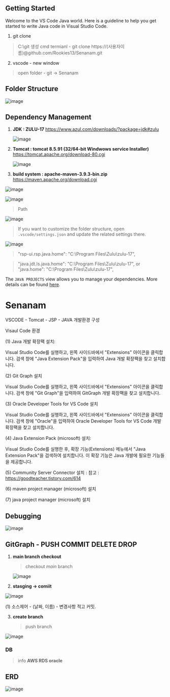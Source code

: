 ## Getting Started

Welcome to the VS Code Java world. Here is a guideline to help you get started to write Java code in Visual Studio Code.
1. git clone
  >  C:\git 생성
  > cmd termianl
     - git clone https://(사용자이름)@github.com/Rookies13/Senanam.git

2. vscode - new window
  > open folder - git -> Senanam 

## Folder Structure

![image](https://github.com/Rookies13/Senanam/assets/140288335/e16fef2b-0d61-46dd-9441-4ffb7e86376f)



## Dependency Management
1. **JDK : ZULU-17**
     https://www.azul.com/downloads/?package=jdk#zulu

   ![image](https://github.com/Rookies13/Senanam/assets/140288335/54af6e77-4ede-4bdd-9044-5c57b663a79d)



3. **Tomcat : tomcat 8.5.91 (32/64-bit Windwows service Installer)**
      https://tomcat.apache.org/download-80.cgi

   ![image](https://github.com/Rookies13/Senanam/assets/140288335/1bb65589-1390-4513-9e8c-da25d92bfbf5)



5. **build system : apache-maven-3.9.3-bin.zip**
     https://maven.apache.org/download.cgi

  ![image](https://github.com/Rookies13/Senanam/assets/140288335/7ccf314f-f6c3-4a53-b635-7e842a5b8dc7)

  ![image](https://github.com/Rookies13/Senanam/assets/140288335/6b7bd394-029c-47a2-b6a8-8c1c2d4192c8)


> Path

  ![image](https://github.com/Rookies13/Senanam/assets/140288335/3215324c-7e83-412d-ad58-278f1ff146e6)


> If you want to customize the folder structure, open `.vscode/settings.json` and update the related settings there.

  ![image](https://github.com/Rookies13/Senanam/assets/140288335/edbf7cc2-55cf-4d46-9158-ea917790ec7c)

  >"rsp-ui.rsp.java.home": "C:\\Program Files\\Zulu\\zulu-17",

  > "java.jdt.ls.java.home": "C:\\Program Files\\Zulu\\zulu-17", or "java.home": "C:\\Program Files\\Zulu\\zulu-17",

The `JAVA PROJECTS` view allows you to manage your dependencies. More details can be found [here](https://github.com/microsoft/vscode-java-dependency#manage-dependencies).

# Senanam

VSCODE - Tomcat - JSP - JAVA 개발환경 구성

Visaul Code 환경

(1) Java 개발 확장팩 설치:

Visual Studio Code를 실행하고, 왼쪽 사이드바에서 "Extensions" 아이콘을 클릭합니다. 검색 창에 "Java Extension Pack"을 입력하여 Java 개발 확장팩을 찾고 설치합니다.

(2) Git Graph 설치

Visual Studio Code를 실행하고, 왼쪽 사이드바에서 "Extensions" 아이콘을 클릭합니다. 검색 창에 "Git Graph"을 입력하여 GitGraph 개발 확장팩을 찾고 설치합니다.

(3) Oracle Developer Tools for VS Code 설치 

Visual Studio Code를 실행하고, 왼쪽 사이드바에서 "Extensions" 아이콘을 클릭합니다. 검색 창에 "Oracle"을 입력하여 Oracle Developer Tools for VS Code 개발 확장팩을 찾고 설치합니다.

(4) Java Extension Pack (microsoft) 설치:

Visual Studio Code를 실행한 후, 확장 기능(Extensions) 메뉴에서 "Java Extension Pack"을 검색하여 설치합니다. 이 확장 기능은 Java 개발에 필요한 기능들을 제공합니다.

(5) Community Server Connector 설치 : 
참고 : https://goodteacher.tistory.com/614

(6) maven project manager (microsoft) 설치

(7) java project manager (microsoft) 설치 


## Debugging

![image](https://github.com/Rookies13/Senanam/assets/140288335/095c32f9-8392-4cce-88e4-73a0c3aa3a8a)


## GitGraph -  PUSH COMMIT DELETE DROP 
1. **main branch checkout**
     > checkout *main* branch
     
     ![image](https://github.com/Rookies13/Senanam/assets/140288335/9937f59d-f64a-42b6-8e3b-fb93dc62aa62)


2. **stasging -> comiit**
      >

![image](https://github.com/Rookies13/Senanam/assets/140288335/4c649456-c23d-49a0-9fc4-4da635604d52)


(1) 소스제어 - (날짜, 이름) - 변경사항 적고 커밋.  

3. **create branch**
    > push branch 

![image](https://github.com/Rookies13/Senanam/assets/140288335/cee195f9-657f-486f-bb3c-b9a4a2f8570b)

### DB 
 > info  **AWS RDS oracle**

## ERD 

![image](https://github.com/Rookies13/Senanam/assets/140288335/96ccfe4e-cb3c-4bad-b533-b956ef630e87)


